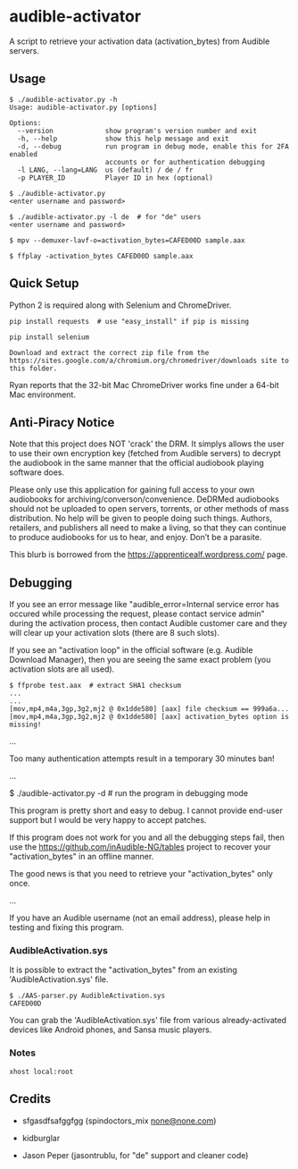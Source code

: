 # audible-activator

A script to retrieve your activation data (activation_bytes) from Audible
servers.

## Usage

```
$ ./audible-activator.py -h
Usage: audible-activator.py [options]

Options:
  --version             show program's version number and exit
  -h, --help            show this help message and exit
  -d, --debug           run program in debug mode, enable this for 2FA enabled
                        accounts or for authentication debugging
  -l LANG, --lang=LANG  us (default) / de / fr
  -p PLAYER_ID          Player ID in hex (optional)

$ ./audible-activator.py
<enter username and password>

$ ./audible-activator.py -l de  # for "de" users
<enter username and password>

$ mpv --demuxer-lavf-o=activation_bytes=CAFED00D sample.aax

$ ffplay -activation_bytes CAFED00D sample.aax
```

## Quick Setup

Python 2 is required along with Selenium and ChromeDriver.

```
pip install requests  # use "easy_install" if pip is missing

pip install selenium

Download and extract the correct zip file from the https://sites.google.com/a/chromium.org/chromedriver/downloads site to this folder.

```

Ryan reports that the 32-bit Mac ChromeDriver works fine under a 64-bit Mac
environment.

## Anti-Piracy Notice

Note that this project does NOT 'crack' the DRM. It simplys allows the user to
use their own encryption key (fetched from Audible servers) to decrypt the
audiobook in the same manner that the official audiobook playing software does.

Please only use this application for gaining full access to your own audiobooks
for archiving/converson/convenience. DeDRMed audiobooks should not be uploaded
to open servers, torrents, or other methods of mass distribution. No help will
be given to people doing such things. Authors, retailers, and publishers all
need to make a living, so that they can continue to produce audiobooks for us to
hear, and enjoy. Don’t be a parasite.

This blurb is borrowed from the https://apprenticealf.wordpress.com/ page.

## Debugging

If you see an error message like "audible_error=Internal service error has
occured while processing the request, please contact service admin" during the
activation process, then contact Audible customer care and they will clear up
your activation slots (there are 8 such slots).

If you see an "activation loop" in the official software (e.g. Audible Download
Manager), then you are seeing the same exact problem (you activation slots are
all used).

```
$ ffprobe test.aax  # extract SHA1 checksum
...
...
[mov,mp4,m4a,3gp,3g2,mj2 @ 0x1dde580] [aax] file checksum == 999a6a...
[mov,mp4,m4a,3gp,3g2,mj2 @ 0x1dde580] [aax] activation_bytes option is missing!
```

...

Too many authentication attempts result in a temporary 30 minutes ban!

...

$ ./audible-activator.py -d  # run the program in debugging mode

This program is pretty short and easy to debug. I cannot provide end-user
support but I would be very happy to accept patches.

If this program does not work for you and all the debugging steps fail, then
use the https://github.com/inAudible-NG/tables project to recover your
"activation_bytes" in an offline manner.

The good news is that you need to retrieve your "activation_bytes" only once.

...

If you have an Audible username (not an email address), please help in testing
and fixing this program.

### AudibleActivation.sys

It is possible to extract the "activation_bytes" from an existing
'AudibleActivation.sys' file.

```
$ ./AAS-parser.py AudibleActivation.sys
CAFED00D
```

You can grab the 'AudibleActivation.sys' file from various already-activated
devices like Android phones, and Sansa music players.

### Notes

``xhost local:root``


## Credits

* sfgasdfsafggfgg (spindoctors_mix <none@none.com>)

* kidburglar

* Jason Peper (jasontrublu, for "de" support and cleaner code)
